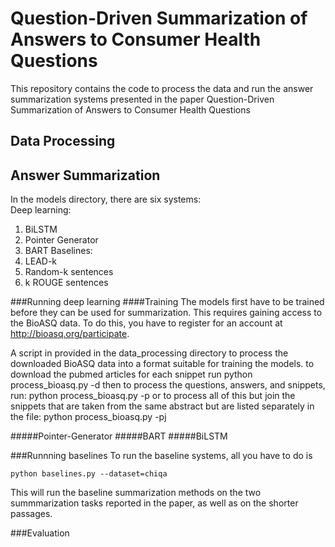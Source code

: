# Question-Driven Summarization of Answers to Consumer Health Questions
This repository contains the code to process the data and run the answer summarization systems presented in the paper Question-Driven Summarization of Answers to Consumer Health Questions

## Data Processing


## Answer Summarization
In the models directory, there are six systems:    
Deep learning:      
1.  BiLSTM 
2.  Pointer Generator
3.  BART
Baselines:   
4.  LEAD-k 
5.  Random-k sentences
6.  k ROUGE sentences 

###Running deep learning
####Training
The models first have to be trained before they can be used for summarization. This requires gaining access to the BioASQ data. To do this, you have to register for an account at http://bioasq.org/participate.

A script in provided in the data_processing directory to process the downloaded BioASQ data into a format suitable for training the models. 
to download the pubmed articles for each snippet run
python process_bioasq.py -d
then to process the questions, answers, and snippets, run:
python process_bioasq.py -p
or to process all of this but join the snippets that are taken from the same
abstract but are listed separately in the file:
python process_bioasq.py -pj


#####Pointer-Generator
#####BART
#####BiLSTM


###Runnning baselines
To run the baseline systems, all you have to do is
```
python baselines.py --dataset=chiqa
```
This will run the baseline summarization methods on the two summmarization tasks reported in the paper, as well as on the shorter passages.

###Evaluation
